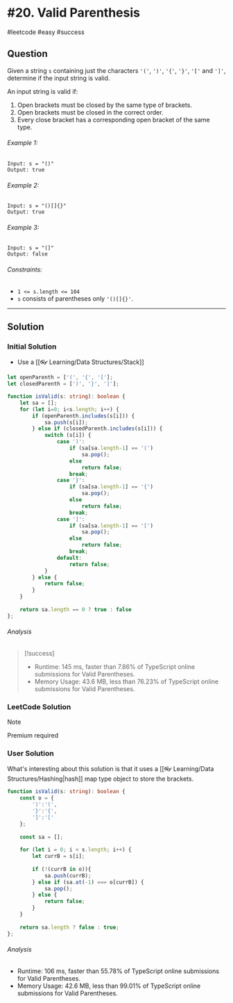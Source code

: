 # #20. Valid Parenthesis
#leetcode #easy #success

## Question
Given a string `s` containing just the characters `'('`, `')'`, `'{'`, `'}'`, `'['` and `']'`, determine if the input string is valid.

An input string is valid if:

1.  Open brackets must be closed by the same type of brackets.
2.  Open brackets must be closed in the correct order.
3.  Every close bracket has a corresponding open bracket of the same type.

###### Example 1:
```
Input: s = "()"
Output: true
```

###### Example 2:
```
Input: s = "()[]{}"
Output: true
```

###### Example 3:
```
Input: s = "(]"
Output: false
```

###### Constraints:
-   `1 <= s.length <= 104`
-   `s` consists of parentheses only `'()[]{}'`.
---
## Solution
### Initial Solution
- Use a [[👓 Learning/Data Structures/Stack]]

```typescript
let openParenth = ['(', '{', '['];
let closedParenth = [')', '}', ']'];

function isValid(s: string): boolean {
    let sa = [];    
    for (let i=0; i<s.length; i++) {
        if (openParenth.includes(s[i])) {
            sa.push(s[i]);
        } else if (closedParenth.includes(s[i])) {
            switch (s[i]) {
                case ')':
                    if (sa[sa.length-1] == '(') 
                        sa.pop();
                    else
                        return false;
                    break;
                case '}':
                    if (sa[sa.length-1] == '{') 
                        sa.pop();
                    else
                        return false;
                    break;
                case ']':
                    if (sa[sa.length-1] == '[') 
                        sa.pop();
                    else
                        return false;
                    break;
                default:
                    return false;
            }
        } else {
            return false;
        }
    }
    
    return sa.length == 0 ? true : false
};

```

###### Analysis
> [!success]
> - Runtime: 145 ms, faster than 7.86% of TypeScript online submissions for Valid Parentheses.
> - Memory Usage: 43.6 MB, less than 76.23% of TypeScript online submissions for Valid Parentheses.

### LeetCode Solution
>[!Note]
>Premium required

### User Solution
What's interesting about this solution is that it uses a [[👓 Learning/Data Structures/Hashing|hash]] map type object to store the brackets. 
```typescript
function isValid(s: string): boolean {
    const o = {
        ')':'(',
        '}':'{',
        ']':'['
    };
    
    const sa = [];
    
    for (let i = 0; i < s.length; i++) {
        let currB = s[i];
        
        if (!(currB in o)){
            sa.push(currB);
        } else if (sa.at(-1) === o[currB]) {
            sa.pop();
        } else {
            return false;
        }
    }
    
    return sa.length ? false : true;
};
```

###### Analysis
- Runtime: 106 ms, faster than 55.78% of TypeScript online submissions for Valid Parentheses.
- Memory Usage: 42.6 MB, less than 99.01% of TypeScript online submissions for Valid Parentheses.